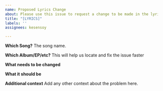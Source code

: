 ```yaml
---
name: Proposed Lyrics Change
about: Please use this issue to request a change to be made in the lyrics files
title: "[LYRICS]"
labels: ''
assignees: kesensoy

---
```


**Which Song?**
The song name.

**Which Album/EP/etc?**
This will help us locate and fix the issue faster

**What needs to be changed**


**What it should be**


**Additional context**
Add any other context about the problem here.
